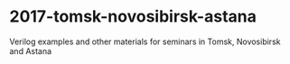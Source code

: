 # 2017-tomsk-novosibirsk-astana
Verilog examples and other materials for seminars in Tomsk, Novosibirsk and Astana
